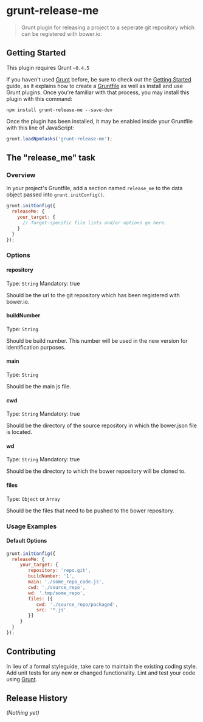 # grunt-release-me

> Grunt plugin for releasing a project to a seperate git repository which can be registered with bower.io.

## Getting Started
This plugin requires Grunt `~0.4.5`

If you haven't used [Grunt](http://gruntjs.com/) before, be sure to check out the [Getting Started](http://gruntjs.com/getting-started) guide, as it explains how to create a [Gruntfile](http://gruntjs.com/sample-gruntfile) as well as install and use Grunt plugins. Once you're familiar with that process, you may install this plugin with this command:

```shell
npm install grunt-release-me --save-dev
```

Once the plugin has been installed, it may be enabled inside your Gruntfile with this line of JavaScript:

```js
grunt.loadNpmTasks('grunt-release-me');
```

## The "release_me" task

### Overview
In your project's Gruntfile, add a section named `release_me` to the data object passed into `grunt.initConfig()`.

```js
grunt.initConfig({
  releaseMe: {
    your_target: {
      // Target-specific file lists and/or options go here.
    }
  }
});
```
### Options

#### repository
Type: `String`
Mandatory: true

Should be the url to the git repository which has been registered with bower.io.

#### buildNumber
Type: `String`

Should be build number. This number will be used in the new version for identification purposes.

#### main
Type: `String`

Should be the main js file.

#### cwd
Type: `String`
Mandatory: true

Should be the directory of the source repository in which the bower.json file is located.

#### wd
Type: `String`
Mandatory: true

Should be the directory to which the bower repository will be cloned to.

#### files
Type: `Object` or `Array`

Should be the files that need to be pushed to the bower repository.

### Usage Examples

#### Default Options

```js
grunt.initConfig({
  releaseMe: {
     your_target: {
        repository: 'repo.git',
        buildNumber: '1',
        main: './some_repo_code.js',
        cwd: './source_repo',
        wd: '.tmp/some_repo',
        files: [{
           cwd: './source_repo/packaged',
           src: '*.js'
        }]
     }
  }
});
```

## Contributing
In lieu of a formal styleguide, take care to maintain the existing coding style. Add unit tests for any new or changed functionality. Lint and test your code using [Grunt](http://gruntjs.com/).

## Release History
_(Nothing yet)_
